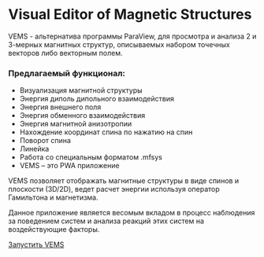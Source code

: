 # Visual Editor of Magnetic Structures

<p>VEMS - альтернатива программы ParaView, для просмотра и анализа 2 и 3-мерных магнитных структур, описываемых набором точечных векторов либо векторным полем.</p>

<h3>Предлагаемый функционал:</h3>
<ul>
  <li>Визуализация магнитной структуры</li>
  <li>Энергия диполь дипольного взаимодействия </li>
  <li>Энергия внешнего поля </li>
  <li>Энергия обменного взаимодействия</li>
  <li>Энергия магнитной анизотропии</li>
  <li>Нахождение координат спина по нажатию на спин</li>
  <li>Поворот спина</li>
  <li>Линейка</li>
  <li>Работа со специальным форматом .mfsys</li>
  <li>VEMS – это PWA приложение</li>
</ul>

<p>VEMS позволяет отображать магнитные структуры в виде спинов и плоскости (3D/2D), ведет расчет энергии используя оператор Гамильтона и магнетизма.</p>
<p>Данное приложение является весомым вкладом в процесс наблюдения за поведением систем и анализа реакций этих систем на воздействующие факторы.</p>

<a href="https://restarteva03.github.io/">Запустить VEMS</a>
